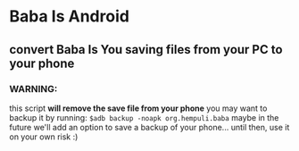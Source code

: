 # Baba Is Android

## convert Baba Is You saving files from your PC to your phone

### WARNING:
this script **will remove the save file from your phone**
you may want to backup it by running:
`$adb backup -noapk org.hempuli.baba`
maybe in the future we'll add an option to save a backup of your phone...
until then, use it on your own risk :)
